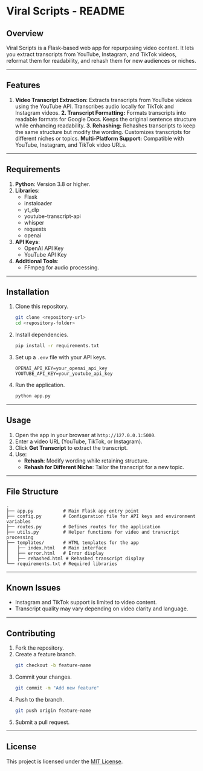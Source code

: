 # Viral Scripts - README

## Overview
Viral Scripts is a Flask-based web app for repurposing video content. It lets you extract transcripts from YouTube, Instagram, and TikTok videos, reformat them for readability, and rehash them for new audiences or niches.

---

## Features
1. **Video Transcript Extraction**:
Extracts transcripts from YouTube videos using the YouTube API.
Transcribes audio locally for TikTok and Instagram videos.
**2. Transcript Formatting:**
Formats transcripts into readable formats for Google Docs.
Keeps the original sentence structure while enhancing readability.
**3. Rehashing:**
Rehashes transcripts to keep the same structure but modify the wording.
Customizes transcripts for different niches or topics.
**Multi-Platform Support:**
Compatible with YouTube, Instagram, and TikTok video URLs.

---

## Requirements
1. **Python**: Version 3.8 or higher.
2. **Libraries**:
   - Flask
   - instaloader
   - yt_dlp
   - youtube-transcript-api
   - whisper
   - requests
   - openai
3. **API Keys**:
   - OpenAI API Key
   - YouTube API Key
4. **Additional Tools**:
   - FFmpeg for audio processing.

---

## Installation
1. Clone this repository.
   ```bash
   git clone <repository-url>
   cd <repository-folder>
   ```
2. Install dependencies.
   ```bash
   pip install -r requirements.txt
   ```
3. Set up a `.env` file with your API keys.
   ```env
   OPENAI_API_KEY=your_openai_api_key
   YOUTUBE_API_KEY=your_youtube_api_key
   ```
4. Run the application.
   ```bash
   python app.py
   ```

---

## Usage
1. Open the app in your browser at `http://127.0.0.1:5000`.
2. Enter a video URL (YouTube, TikTok, or Instagram).
3. Click **Get Transcript** to extract the transcript.
4. Use:
   - **Rehash**: Modify wording while retaining structure.
   - **Rehash for Different Niche**: Tailor the transcript for a new topic.

---

## File Structure
```
.
├── app.py           # Main Flask app entry point
├── config.py        # Configuration file for API keys and environment variables
├── routes.py        # Defines routes for the application
├── utils.py         # Helper functions for video and transcript processing
├── templates/       # HTML templates for the app
│   ├── index.html   # Main interface
│   ├── error.html   # Error display
│   ├── rehashed.html # Rehashed transcript display
└── requirements.txt # Required libraries
```

---

## Known Issues
- Instagram and TikTok support is limited to video content.
- Transcript quality may vary depending on video clarity and language.

---

## Contributing
1. Fork the repository.
2. Create a feature branch.
   ```bash
   git checkout -b feature-name
   ```
3. Commit your changes.
   ```bash
   git commit -m "Add new feature"
   ```
4. Push to the branch.
   ```bash
   git push origin feature-name
   ```
5. Submit a pull request.

---

## License
This project is licensed under the [MIT License](LICENSE).

